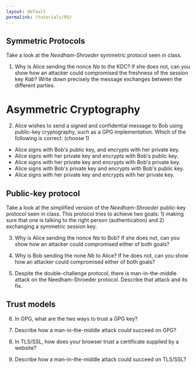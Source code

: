 ```yaml
---
layout: default
permalink: /tutorials/05/
---
```


## Symmetric Protocols

Take a look at the *Needham-Shroeder* symmetric protocol seen in class.

1. Why is Alice sending the nonce *Na* to the KDC? If she does not, can you show how an attacker could compromised the freshness of the session key *Kab*? Write down precisely the message exchanges between the different parties. 

# Asymmetric Cryptography

2. Alice wishes to send a signed and confidential message to Bob using public-key cryptography, such as a GPG implementation. Which of the following is correct: (choose 1)

- Alice signs with Bob's public key, and encrypts with her private key.
- Alice signs with her private key and encrypts with Bob's public key.
- Alice signs with her private key and encrypts with Bob's private key.
- Alice signs with Bob's private key and encrypts with Bob's public key.
- Alice signs with her private key and encrypts with her private key.

## Public-key protocol

Take a look at the simplified version of the *Needham-Shroeder* public-key protocol seen in class. This protocol tries to achieve two goals: 1) making sure that one is talking to the right person (authentication) and 2) exchanging a symmetric session key. 

3. Why is Alice sending the nonce *Na* to Bob? If she does not, can you show how an attacker could compromised either of both goals? 

4. Why is Bob sending the none *Nb* to Alice? If he does not, can you show how an attacker could compromised either of both goals? 

5. Despite the double-challenge protocol, there is man-in-the-middle attack on the Needham-Shroeder protocol. Describe that attack and its fix. 

## Trust models

6. In GPG, what are the two ways to trust a GPG key? 

7. Describe how a man-in-the-middle attack could succeed on GPG?

8. In TLS/SSL, how does your browser trust a certificate supplied by a website? 

9. Describe how a man-in-the-middle attack could succeed on TLS/SSL?
